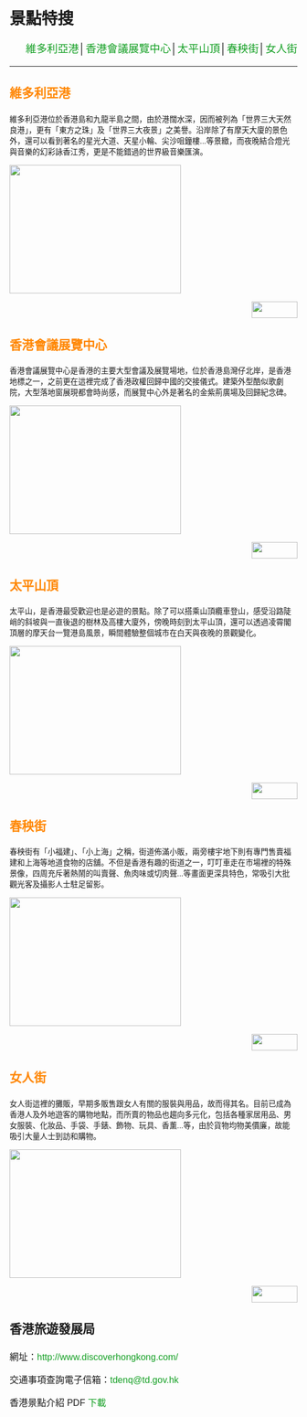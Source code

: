 <!doctype html>
<html>
<head>
<meta charset="utf-8">
<title>潮玩香港(黃柏睿)</title>
<style type="text/css">
a:link {
	color: #139F23;
	text-decoration: none;
}
a:visited {
	text-decoration: none;
	color: #AC2C2E;
}
a:hover {
	text-decoration: underline;
}
a:active {
	text-decoration: none;
	color: #F4EC11;
}
</style>
</head>

<body>
<h1>景點特搜</h1>
<p style="text-align: right; font-family: '微軟正黑體', '新細明體', Arial; font-size: 14pt;"><a href="#S1">維多利亞港</a>│<a href="#S2">香港會議展覽中心</a>│<a href="#S3">太平山頂</a>│<a href="#S4">春秧街</a>│<a href="#S5">女人街</a><br>
</p>
<hr>
<h3 style="font-family: '微軟正黑體', '新細明體', Arial; font-size: 16pt; color: #FF8600;"><a name=S1></a>維多利亞港</h3>
<p style="font-size: 10pt; font-family: '微軟正黑體', '新細明體', Arial;">維多利亞港位於香港島和九龍半島之間，由於港闊水深，因而被列為「世界三大天然良港」，更有「東方之珠」及「世界三大夜景」之美譽。沿岸除了有摩天大廈的景色外，還可以看到著名的星光大道、天星小輪、尖沙咀鐘樓...等景緻，而夜晚結合燈光與音樂的幻彩詠香江秀，更是不能錯過的世界級音樂匯演。</p>
<p><a href="images/sceniscpots/scenicspots01.jpg" title="維多利亞港" target="_blank"><img src="images/sceniscpots/scenicspots01.jpg" width="300" height="225" alt=""/></a></p>
<p style="text-align: right"><a href="#top"><img src="images/sceniscpots/btn_top.fw.png" width="80" height="29" alt=""/></a></p>
<h3 style="font-family: '微軟正黑體', '新細明體', Arial; font-size: 16pt; color: #FF8600;"><a name=S2></a>香港會議展覽中心</h3>
<p style="font-family: '微軟正黑體', '新細明體', Arial; font-size: 10pt;">香港會議展覽中心是香港的主要大型會議及展覽場地，位於香港島灣仔北岸，是香港地標之一，之前更在這裡完成了香港政權回歸中國的交接儀式。建築外型酷似歌劇院，大型落地窗展現都會時尚感，而展覽中心外是著名的金紫荊廣場及回歸紀念碑。</p>
<p><a href="images/sceniscpots/scenicspots02.jpg" target="_blank"><img src="images/sceniscpots/scenicspots02.jpg" alt="" width="300" height="225" title="香港會議展覽中心"/></a></p>
<p style="text-align: right"><a href="#top"><img src="images/sceniscpots/btn_top.fw.png" width="80" height="29" alt=""/></a></p>
<h3 style="font-family: '微軟正黑體', '新細明體', Arial; font-size: 16pt; color: #FF8600;"><a name=S3></a>太平山頂</h3>
<p style="font-family: '微軟正黑體', '新細明體', Arial; font-size: 10pt;">太平山，是香港最受歡迎也是必遊的景點。除了可以搭乘山頂纜車登山，感受沿路陡峭的斜坡與一直後退的樹林及高樓大廈外，傍晚時刻到太平山頂，還可以透過凌霄閣頂層的摩天台一覽港島風景，瞬間體驗整個城市在白天與夜晚的景觀變化。</p>
<p><a href="images/sceniscpots/scenicspots03.jpg" target="_blank"><img src="images/sceniscpots/scenicspots03.jpg" alt="" width="300" height="225" title="太平山頂"/></a></p>
<p style="text-align: right"><a href="#top"><img src="images/sceniscpots/btn_top.fw.png" width="80" height="29" alt=""/></a></p>
<h3 style="font-family: '微軟正黑體', '新細明體', Arial; font-size: 16pt; color: #FF8600;"><a name=S4></a>春秧街</h3>
<p style="font-family: '微軟正黑體', '新細明體', Arial; font-size: 10pt;">春秧街有「小福建」、「小上海」之稱，街道佈滿小販，兩旁樓宇地下則有專門售賣福建和上海等地道食物的店舖。不但是香港有趣的街道之一，叮叮車走在市場裡的特殊景像，四周充斥著熱鬧的叫賣聲、魚肉味或切肉聲...等畫面更深具特色，常吸引大批觀光客及攝影人士駐足留影。</p>
<p><a href="images/sceniscpots/scenicspots04.jpg" target="_blank"><img src="images/sceniscpots/scenicspots04.jpg" alt="" width="300" height="225" title="春秧街"/></a></p>
<p style="text-align: right"><a href="#top"><img src="images/sceniscpots/btn_top.fw.png" width="80" height="29" alt=""/></a></p>
<h3 style="font-family: '微軟正黑體', '新細明體', Arial; font-size: 16pt; color: #FF8600;"><a name=S5></a>女人街</h3>
<p style="font-family: '微軟正黑體', '新細明體', Arial; font-size: 10pt;">女人街這裡的攤販，早期多販售跟女人有關的服裝與用品，故而得其名。目前已成為香港人及外地遊客的購物地點，而所賣的物品也趨向多元化，包括各種家居用品、男女服裝、化妝品、手袋、手錶、飾物、玩具、香薰...等，由於貨物均物美價廉，故能吸引大量人士到訪和購物。</p>
<p><a href="images/sceniscpots/scenicspots05.jpg" target="_blank"><img src="images/sceniscpots/scenicspots05.jpg" alt="" width="300" height="225" title="女人街"/></a></p>
<p style="text-align: right"><a href="#top"><img src="images/sceniscpots/btn_top.fw.png" width="80" height="29" alt=""/></a></p>
<h3 style="font-family: '微軟正黑體', '新細明體', Arial; font-size: 16pt;">香港旅遊發展局</h3>
<p style="font-family: '微軟正黑體', '新細明體', Arial; font-size: 12pt;">網址：<a href="http://www.discoverhongkong.com/" title="香港旅遊發展局" target="_blank">http://www.discoverhongkong.com/</a></p>
<p style="font-family: '微軟正黑體', '新細明體', Arial; font-size: 12pt;">交通事項查詢電子信箱：<a href="mailto:tdenq@td.gov.hk?subject=香港交通狀況">tdenq@td.gov.hk</a></p>
<p style="font-family: '微軟正黑體', '新細明體', Arial; font-size: 12pt;">香港景點介紹 PDF <a href="images/sceniscpots/HKtravel.pdf">下載</a></p>
</body>
</html>

